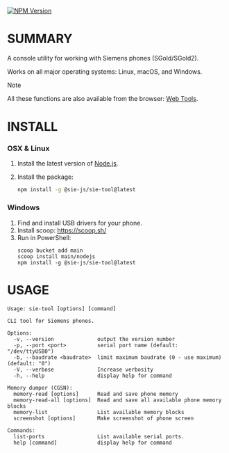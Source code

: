 [![NPM Version](https://img.shields.io/npm/v/%40sie-js%2Fsie-tool)](https://www.npmjs.com/package/@sie-js/sie-tool)

# SUMMARY

A console utility for working with Siemens phones (SGold/SGold2).

Works on all major operating systems: Linux, macOS, and Windows.

> [!NOTE]
> All these functions are also available from the browser: [Web Tools](https://siemens-mobile-hacks.github.io/web-tools/).

# INSTALL

### OSX & Linux
1. Install the latest version of [Node.js](https://nodejs.org/en/download/).
2. Install the package:

   ```bash
   npm install -g @sie-js/sie-tool@latest
   ```

### Windows
1. Find and install USB drivers for your phone.
2. Install scoop: https://scoop.sh/
3. Run in PowerShell:
   ```
   scoop bucket add main
   scoop install main/nodejs
   npm install -g @sie-js/sie-tool@latest
   ```

# USAGE

```
Usage: sie-tool [options] [command]

CLI tool for Siemens phones.

Options:
  -v, --version              output the version number
  -p, --port <port>          serial port name (default: "/dev/ttyUSB0")
  -b, --baudrate <baudrate>  limit maximum baudrate (0 - use maximum) (default: "0")
  -V, --verbose              Increase verbosity
  -h, --help                 display help for command

Memory dumper (CGSN):
  memory-read [options]      Read and save phone memory
  memory-read-all [options]  Read and save all available phone memory blocks
  memory-list                List available memory blocks
  screenshot [options]       Make screenshot of phone screen

Commands:
  list-ports                 List available serial ports.
  help [command]             display help for command
```
